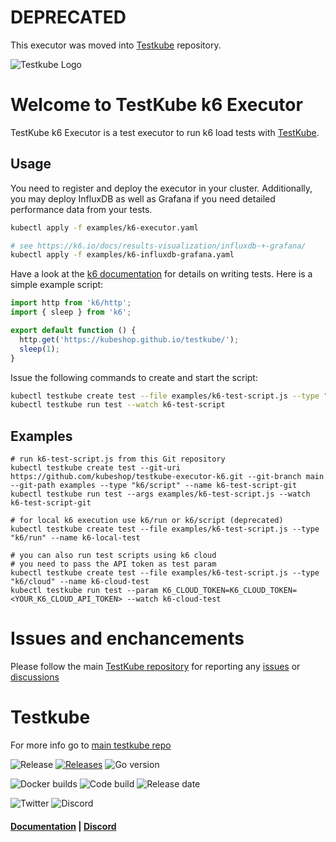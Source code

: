# DEPRECATED

This executor was moved into [Testkube](https://github.com/kubeshop/testkube/tree/develop/contrib/executor/k6) repository.

![Testkube Logo](https://raw.githubusercontent.com/kubeshop/testkube/main/assets/testkube-color-gray.png)

# Welcome to TestKube k6 Executor

TestKube k6 Executor is a test executor to run k6 load tests with [TestKube](https://testkube.io).  

## Usage

You need to register and deploy the executor in your cluster. Additionally, you may deploy InfluxDB as well as Grafana if you need detailed performance data from your tests.
```bash
kubectl apply -f examples/k6-executor.yaml

# see https://k6.io/docs/results-visualization/influxdb-+-grafana/
kubectl apply -f examples/k6-influxdb-grafana.yaml
```

Have a look at the [k6 documentation](https://k6.io/docs/getting-started/running-k6/) for details on writing tests. Here is a simple example script:
```javascript
import http from 'k6/http';
import { sleep } from 'k6';

export default function () {
  http.get('https://kubeshop.github.io/testkube/');
  sleep(1);
}
```

Issue the following commands to create and start the script:
```bash
kubectl testkube create test --file examples/k6-test-script.js --type "k6/script" --name k6-test-script
kubectl testkube run test --watch k6-test-script
```

## Examples

```
# run k6-test-script.js from this Git repository
kubectl testkube create test --git-uri https://github.com/kubeshop/testkube-executor-k6.git --git-branch main --git-path examples --type "k6/script" --name k6-test-script-git
kubectl testkube run test --args examples/k6-test-script.js --watch k6-test-script-git

# for local k6 execution use k6/run or k6/script (deprecated)
kubectl testkube create test --file examples/k6-test-script.js --type "k6/run" --name k6-local-test

# you can also run test scripts using k6 cloud
# you need to pass the API token as test param
kubectl testkube create test --file examples/k6-test-script.js --type "k6/cloud" --name k6-cloud-test
kubectl testkube run test --param K6_CLOUD_TOKEN=K6_CLOUD_TOKEN=<YOUR_K6_CLOUD_API_TOKEN> --watch k6-cloud-test

```

# Issues and enchancements 

Please follow the main [TestKube repository](https://github.com/kubeshop/testkube) for reporting any [issues](https://github.com/kubeshop/testkube/issues) or [discussions](https://github.com/kubeshop/testkube/discussions)

# Testkube 

For more info go to [main testkube repo](https://github.com/kubeshop/testkube)

![Release](https://img.shields.io/github/v/release/kubeshop/testkube) [![Releases](https://img.shields.io/github/downloads/kubeshop/testkube/total.svg)](https://github.com/kubeshop/testkube/tags?label=Downloads) ![Go version](https://img.shields.io/github/go-mod/go-version/kubeshop/testkube)

![Docker builds](https://img.shields.io/docker/automated/kubeshop/testkube-api-server) ![Code build](https://img.shields.io/github/workflow/status/kubeshop/testkube/Code%20build%20and%20checks) ![Release date](https://img.shields.io/github/release-date/kubeshop/testkube)

![Twitter](https://img.shields.io/twitter/follow/thekubeshop?style=social) ![Discord](https://img.shields.io/discord/884464549347074049)
 #### [Documentation](https://kubeshop.github.io/testkube) | [Discord](https://discord.gg/hfq44wtR6Q) 
